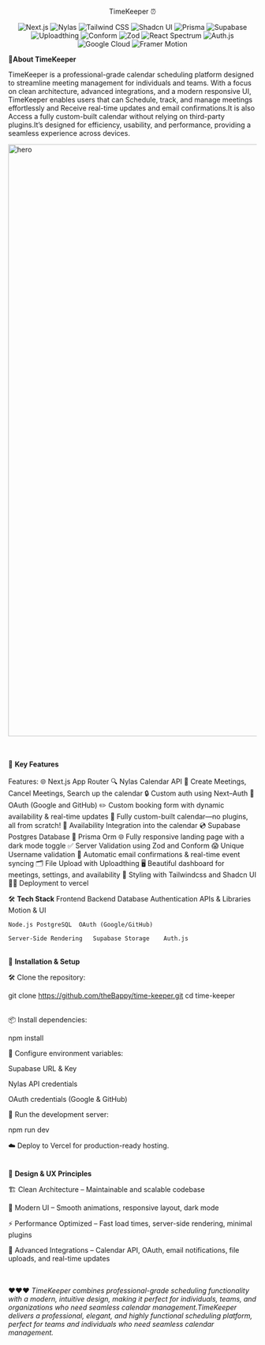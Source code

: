 <p align="center">TimeKeeper ⏰</p>
<p align="center"> <img alt="Next.js" src="https://img.shields.io/badge/Next.js-black?style=for-the-badge&logo=next.js&logoColor=white" /> <img alt="Nylas" src="https://img.shields.io/badge/Nylas-0072CE?style=for-the-badge&logo=nylas&logoColor=white" /> <img alt="Tailwind CSS" src="https://img.shields.io/badge/TailwindCSS-06B6D4?style=for-the-badge&logo=tailwind-css&logoColor=white" /> <img alt="Shadcn UI" src="https://img.shields.io/badge/Shadcn-111111?style=for-the-badge&logo=shadcn&logoColor=white" /> <img alt="Prisma" src="https://img.shields.io/badge/Prisma-0C344B?style=for-the-badge&logo=prisma&logoColor=white" /> <img alt="Supabase" src="https://img.shields.io/badge/Supabase-3ECF8E?style=for-the-badge&logo=supabase&logoColor=white" /> <img alt="Uploadthing" src="https://img.shields.io/badge/Uploadthing-FF6F61?style=for-the-badge&logo=uploadthing&logoColor=white" /> <img alt="Conform" src="https://img.shields.io/badge/Conform-3B82F6?style=for-the-badge&logo=conform&logoColor=white" /> <img alt="Zod" src="https://img.shields.io/badge/Zod-7C3AED?style=for-the-badge&logo=zod&logoColor=white" /> <img alt="React Spectrum" src="https://img.shields.io/badge/React%20Spectrum-FF61DA?style=for-the-badge&logo=react&logoColor=white" /> <img alt="Auth.js" src="https://img.shields.io/badge/Auth.js-000000?style=for-the-badge&logo=auth0&logoColor=white" /> <img alt="Google Cloud" src="https://img.shields.io/badge/Google_Cloud-FC6C00?style=for-the-badge&logo=googlecloud&logoColor=white" /> <img alt="Framer Motion" src="https://img.shields.io/badge/Framer_Motion-0055FF?style=for-the-badge&logo=framer&logoColor=white" /> </p>
🌟<b>About TimeKeeper</b> 

TimeKeeper is a professional-grade calendar scheduling platform designed to streamline meeting management for individuals and teams. With a focus on clean architecture, advanced integrations, and a modern responsive UI, TimeKeeper enables users that can Schedule, track, and manage meetings effortlessly and Receive real-time updates and email confirmations.It is also Access a fully custom-built calendar without relying on third-party plugins.It’s designed for efficiency, usability, and performance, providing a seamless experience across devices.

<img width="1860" height="1200" alt="hero" src="https://github.com/user-attachments/assets/3759ebd7-9c9d-476e-ad38-ceea3a0505a0" />

<br><br>
🚀 <b>Key Features</b><br><br>
Features: 
🌐 Next.js App Router
🔍 Nylas Calendar API
💪 Create Meetings, Cancel Meetings, Search up the calendar
🔒 Custom auth using Next–Auth
🔑 OAuth (Google and GitHub)
✏️ Custom booking form with dynamic availability & real-time updates
📆 Fully custom-built calendar—no plugins, all from scratch!
👋 Availability Integration into the calendar
💿 Supabase Postgres Database
💨 Prisma Orm
🌐 Fully responsive landing page with a dark mode toggle
✅ Server Validation using Zod and Conform
😱 Unique Username validation
📧 Automatic email confirmations & real-time event syncing
🗂️ File Upload with Uploadthing
🖥️ Beautiful dashboard for meetings, settings, and availability
🎨 Styling with Tailwindcss and Shadcn UI
😶‍🌫️ Deployment to vercel

🛠 <b>Tech Stack</b>
Frontend	Backend	Database	Authentication	APIs & Libraries	Motion & UI

	Node.js	PostgreSQL	OAuth (Google/GitHub)	
	
	Server-Side Rendering	Supabase Storage	Auth.js	
	
				
<br>
📌 <b>Installation & Setup</b>

🛠 Clone the repository:

git clone https://github.com/theBappy/time-keeper.git
cd time-keeper

<br>
📦 Install dependencies:

npm install


🔑 Configure environment variables:

Supabase URL & Key

Nylas API credentials

OAuth credentials (Google & GitHub)

🚀 Run the development server:

npm run dev


☁️ Deploy to Vercel for production-ready hosting.
<br><br><br>
🎨 <b>Design & UX Principles</b>

🏗 Clean Architecture – Maintainable and scalable codebase

🎨 Modern UI – Smooth animations, responsive layout, dark mode

⚡ Performance Optimized – Fast load times, server-side rendering, minimal plugins

🔗 Advanced Integrations – Calendar API, OAuth, email notifications, file uploads, and real-time updates

<br><br>
❤❤❤
<i>TimeKeeper combines professional-grade scheduling functionality with a modern, intuitive design, making it perfect for individuals, teams, and organizations who need seamless calendar management.TimeKeeper delivers a professional, elegant, and highly functional scheduling platform, perfect for teams and individuals who need seamless calendar management.</i>

